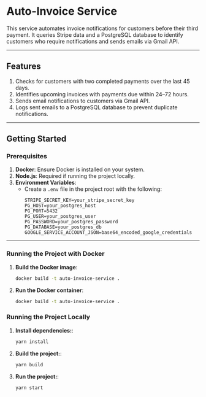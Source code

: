 # Auto-Invoice Service

This service automates invoice notifications for customers before their third payment. It queries Stripe data and a PostgreSQL database to identify customers who require notifications and sends emails via Gmail API.

---

## **Features**
1. Checks for customers with two completed payments over the last 45 days.
2. Identifies upcoming invoices with payments due within 24–72 hours.
3. Sends email notifications to customers via Gmail API.
4. Logs sent emails to a PostgreSQL database to prevent duplicate notifications.

---

## **Getting Started**

### **Prerequisites**

1. **Docker**: Ensure Docker is installed on your system.
2. **Node.js**: Required if running the project locally.
3. **Environment Variables**:
   - Create a `.env` file in the project root with the following:
     ```
     STRIPE_SECRET_KEY=your_stripe_secret_key
     PG_HOST=your_postgres_host
     PG_PORT=5432
     PG_USER=your_postgres_user
     PG_PASSWORD=your_postgres_password
     PG_DATABASE=your_postgres_db
     GOOGLE_SERVICE_ACCOUNT_JSON=base64_encoded_google_credentials
     ```

---

### **Running the Project with Docker**

1. **Build the Docker image**:
   ```bash
   docker build -t auto-invoice-service .
   
2. **Run the Docker container**:
   ```bash
   docker build -t auto-invoice-service .

### **Running the Project Locally**

1. **Install dependencies:**:
   ```bash
   yarn install

2. **Build the project:**:
   ```bash
   yarn build

3. **Run the project:**:
   ```bash
   yarn start